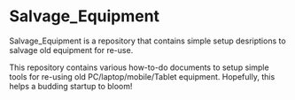 # Salvage_Equipment
Salvage_Equipment is a repository that contains simple setup desriptions to salvage old equipment for re-use.

This repository contains various how-to-do documents to setup simple tools for re-using old PC/laptop/mobile/Tablet equipment.
Hopefully, this helps a budding startup to bloom!
